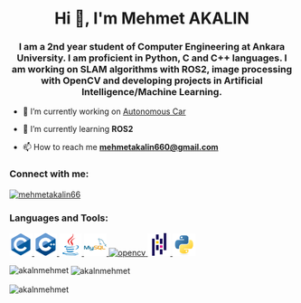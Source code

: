 <h1 align="center">Hi 👋, I'm Mehmet AKALIN</h1>
<h3 align="center">I am a 2nd year student of Computer Engineering at Ankara University. I am proficient in Python, C and C++ languages. I am working on SLAM algorithms with ROS2, image processing with OpenCV and developing projects in Artificial Intelligence/Machine Learning.</h3>

- 🔭 I’m currently working on [Autonomous Car](https://www.teknofest.org/tr/yarismalar/robotaksi-binek-otonom-arac-yarismasi/)

- 🌱 I’m currently learning **ROS2**

- 📫 How to reach me **mehmetakalin660@gmail.com**

<h3 align="left">Connect with me:</h3>
<p align="left">
<a href="https://linkedin.com/in/mehmetakalin66" target="blank"><img align="center" src="https://raw.githubusercontent.com/rahuldkjain/github-profile-readme-generator/master/src/images/icons/Social/linked-in-alt.svg" alt="mehmetakalin66" height="30" width="40" /></a>
</p>

<h3 align="left">Languages and Tools:</h3>
<p align="left"> <a href="https://www.cprogramming.com/" target="_blank" rel="noreferrer"> <img src="https://raw.githubusercontent.com/devicons/devicon/master/icons/c/c-original.svg" alt="c" width="40" height="40"/> </a> <a href="https://www.w3schools.com/cpp/" target="_blank" rel="noreferrer"> <img src="https://raw.githubusercontent.com/devicons/devicon/master/icons/cplusplus/cplusplus-original.svg" alt="cplusplus" width="40" height="40"/> </a> <a href="https://www.java.com" target="_blank" rel="noreferrer"> <img src="https://raw.githubusercontent.com/devicons/devicon/master/icons/java/java-original.svg" alt="java" width="40" height="40"/> </a> <a href="https://www.mysql.com/" target="_blank" rel="noreferrer"> <img src="https://raw.githubusercontent.com/devicons/devicon/master/icons/mysql/mysql-original-wordmark.svg" alt="mysql" width="40" height="40"/> </a> <a href="https://opencv.org/" target="_blank" rel="noreferrer"> <img src="https://www.vectorlogo.zone/logos/opencv/opencv-icon.svg" alt="opencv" width="40" height="40"/> </a> <a href="https://pandas.pydata.org/" target="_blank" rel="noreferrer"> <img src="https://raw.githubusercontent.com/devicons/devicon/2ae2a900d2f041da66e950e4d48052658d850630/icons/pandas/pandas-original.svg" alt="pandas" width="40" height="40"/> </a> <a href="https://www.python.org" target="_blank" rel="noreferrer"> <img src="https://raw.githubusercontent.com/devicons/devicon/master/icons/python/python-original.svg" alt="python" width="40" height="40"/> </a> </p>

<p><img align="left" src="https://github-readme-stats.vercel.app/api/top-langs?username=akalnmehmet&show_icons=true&locale=en&layout=compact" alt="akalnmehmet" /></p>

<p>&nbsp;<img align="center" src="https://github-readme-stats.vercel.app/api?username=akalnmehmet&show_icons=true&locale=en" alt="akalnmehmet" /></p>

<p><img align="center" src="https://github-readme-streak-stats.herokuapp.com/?user=akalnmehmet&" alt="akalnmehmet" /></p>

